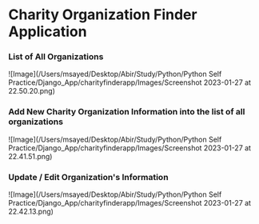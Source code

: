 # Charity Organization Finder Application

### List of All Organizations
![Image](/Users/msayed/Desktop/Abir/Study/Python/Python Self Practice/Django_App/charityfinderapp/Images/Screenshot 2023-01-27 at 22.50.20.png)
### Add New Charity Organization Information into the list of all organizations
![Image](/Users/msayed/Desktop/Abir/Study/Python/Python Self Practice/Django_App/charityfinderapp/Images/Screenshot 2023-01-27 at 22.41.51.png)
### Update / Edit Organization's Information
![Image](/Users/msayed/Desktop/Abir/Study/Python/Python Self Practice/Django_App/charityfinderapp/Images/Screenshot 2023-01-27 at 22.42.13.png)